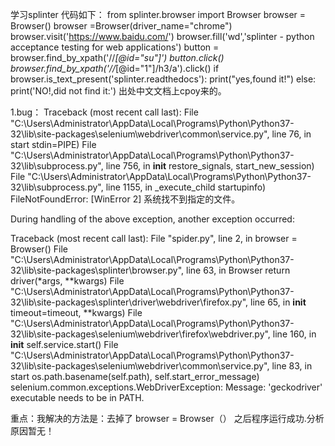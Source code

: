 学习splinter
代码如下：
from splinter.browser import Browser
browser = Browser()
browser =Browser(driver_name="chrome")
browser.visit('https://www.baidu.com/')
browser.fill('wd','splinter - python acceptance testing for web applications')
button = browser.find_by_xpath('//*[@id="su"]')
button.click()
browser.find_by_xpath('//*[@id="1"]/h3/a').click()
if browser.is_text_present('splinter.readthedocs'):
    print("yes,found it!")
else:
    print('NO!,did not find it:')
出处中文文档上cpoy来的。

1.bug：
Traceback (most recent call last):
  File "C:\Users\Administrator\AppData\Local\Programs\Python\Python37-32\lib\site-packages\selenium\webdriver\common\service.py", line 76, in start
    stdin=PIPE)
  File "C:\Users\Administrator\AppData\Local\Programs\Python\Python37-32\lib\subprocess.py", line 756, in __init__
    restore_signals, start_new_session)
  File "C:\Users\Administrator\AppData\Local\Programs\Python\Python37-32\lib\subprocess.py", line 1155, in _execute_child
    startupinfo)
FileNotFoundError: [WinError 2] 系统找不到指定的文件。

During handling of the above exception, another exception occurred:

Traceback (most recent call last):
  File "spider.py", line 2, in <module>
    browser = Browser()
  File "C:\Users\Administrator\AppData\Local\Programs\Python\Python37-32\lib\site-packages\splinter\browser.py", line 63, in Browser
    return driver(*args, **kwargs)
  File "C:\Users\Administrator\AppData\Local\Programs\Python\Python37-32\lib\site-packages\splinter\driver\webdriver\firefox.py", line 65, in __init__
    timeout=timeout, **kwargs)
  File "C:\Users\Administrator\AppData\Local\Programs\Python\Python37-32\lib\site-packages\selenium\webdriver\firefox\webdriver.py", line 160, in __init__
    self.service.start()
  File "C:\Users\Administrator\AppData\Local\Programs\Python\Python37-32\lib\site-packages\selenium\webdriver\common\service.py", line 83, in start
    os.path.basename(self.path), self.start_error_message)
selenium.common.exceptions.WebDriverException: Message: 'geckodriver' executable needs to be in PATH.

重点：我解决的方法是：去掉了 browser = Browser（） 之后程序运行成功.分析原因暂无！
